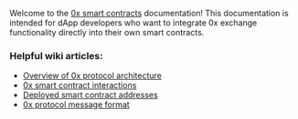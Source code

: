 Welcome to the [0x smart contracts](https://github.com/0xProject/contracts) documentation! This documentation is intended for dApp developers who want to integrate 0x exchange functionality directly into their own smart contracts.

### Helpful wiki articles:

- [Overview of 0x protocol architecture](https://0xproject.com/wiki#Architecture)
- [0x smart contract interactions](https://0xproject.com/wiki#Contract-Interactions)
- [Deployed smart contract addresses](https://0xproject.com/wiki#Deployed-Addresses)
- [0x protocol message format](https://0xproject.com/wiki#Message-Format)
